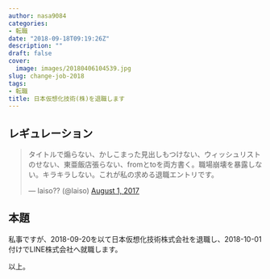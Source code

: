 ```yaml
---
author: nasa9084
categories:
- 転職
date: "2018-09-18T09:19:26Z"
description: ""
draft: false
cover:
  image: images/20180406104539.jpg
slug: change-job-2018
tags:
- 転職
title: 日本仮想化技術(株)を退職します
---
```



## レギュレーション

<blockquote class="twitter-tweet"><p lang="ja" dir="ltr">タイトルで煽らない、かしこまった見出しもつけない、ウィッシュリストのせない、東亜飯店張らない、fromとtoを両方書く。職場崩壊を暴露しない。キラキラしない。これが私の求める退職エントリです。</p>&mdash; laiso?? (@laiso) <a href="https://twitter.com/laiso/status/892403727079923712?ref_src=twsrc%5Etfw">August 1, 2017</a></blockquote>
<script async src="https://platform.twitter.com/widgets.js" charset="utf-8"></script>

## 本題

私事ですが、2018-09-20を以て日本仮想化技術株式会社を退職し、2018-10-01付けでLINE株式会社へ就職します。

以上。



